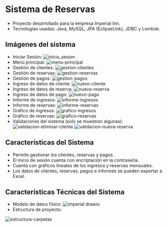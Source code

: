 # Sistema de Reservas
- Proyecto desarrollado para la empresa Imperial Inn. 
- Tecnologías usadas: Java, MySQL, JPA (EclipseLink), JDBC y Lombok.

## Imágenes del sistema
- Iniciar Sesión:
![inicio_sesion](https://github.com/abdelrz/Sistema_Imperial_Inn/assets/102103267/6ceb2382-7581-46ab-b05f-0ef1ae8955f5)
- Menú principal:
![menu-principal](https://github.com/abdelrz/Sistema_Imperial_Inn/assets/102103267/32dc8b39-4173-47a1-bf0b-555588a082ca)
- Gestión de clientes:
![gestion-clientes](https://github.com/abdelrz/Sistema_Imperial_Inn/assets/102103267/8ab68984-1d3e-4d87-a34a-71688c99ed92)
- Gestión de reservas:
![gestion-reservas](https://github.com/abdelrz/Sistema_Imperial_Inn/assets/102103267/0aca3631-3fc3-435a-9ba8-74109df84bf3)
- Gestión de pagos:
![gestion-pagos](https://github.com/abdelrz/Sistema_Imperial_Inn/assets/102103267/1e93f8a4-ab8a-4832-abd5-0cf0c8501879)
- Ingreso de datos de cliente:
![nuevo-cliente](https://github.com/abdelrz/Sistema_Imperial_Inn/assets/102103267/4c5373c9-6e34-4a36-8d63-5bd29c8d4214)
- Ingreso de datos de reserva:
![nueva-reserva](https://github.com/abdelrz/Sistema_Imperial_Inn/assets/102103267/d2bf7a7f-4b34-4143-b0ed-0274613b51d8)
- Ingreso de datos de pago:
![nuevo-pago](https://github.com/abdelrz/Sistema_Imperial_Inn/assets/102103267/38f76864-a8da-451f-8224-fdeaebd924a9)
- Informe de ingresos:
![informe-ingresos](https://github.com/abdelrz/Sistema_Imperial_Inn/assets/102103267/dd003cc9-d7dc-44d4-a738-c5624b221734)
- Informe de reservas:
![informe-reservas](https://github.com/abdelrz/Sistema_Imperial_Inn/assets/102103267/d596feb2-ab5e-4d39-8eb9-607c2f91b071)
- Gráfico de ingresos:
![grafico-ingresos](https://github.com/abdelrz/Sistema_Imperial_Inn/assets/102103267/0aba59f3-b044-483a-a613-8e1fe2f35a74)
- Gráfico de reservas:
![grafico-reservas](https://github.com/abdelrz/Sistema_Imperial_Inn/assets/102103267/df5d9c81-dba0-4f60-a8e3-38a8d9227ede)
- Validaciones del sistema (solo se muestran algunas):
![validacion-eliminar-cliente](https://github.com/abdelrz/Sistema_Imperial_Inn/assets/102103267/5cde341b-adbb-4ef2-ae09-13c4e16112dc)
![validacion-nueva-reserva](https://github.com/abdelrz/Sistema_Imperial_Inn/assets/102103267/5010b66b-58e5-41d2-867c-93d1b0cfec8c)
## Características del Sistema
- Permite gestionar los clientes, reservas y pagos.
- El inicio de sesión cuenta con encriptación en la contraseña.
- Cuenta con gráficos lineales de los ingresos y reservas mensuales.
- Los datos de clientes, reservas, pagos e informes se pueden exportar a Excel.
## Características Técnicas del Sistema
- Modelo de datos físico:
![imperial drawio](https://github.com/abdelrz/Sistema_Imperial_Inn/assets/102103267/1cbc36db-d6c4-42f6-8b4b-094470f6d46b)
- Estructura de proyecto:

![estructura-carpetas](https://github.com/abdelrz/Sistema_Imperial_Inn/assets/102103267/f41a3b44-4cbd-454c-83a4-80883b412b3f)

